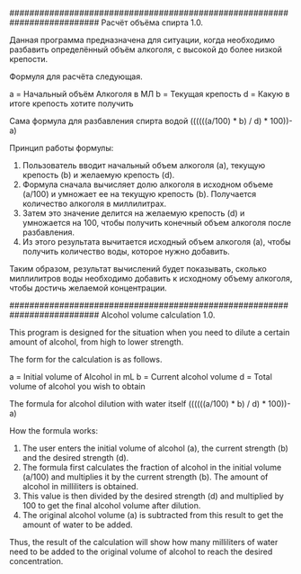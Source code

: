 ##########################################################################
Расчёт объёма спирта 1.0.

Данная программа предназначена для ситуации, когда необходимо разбавить определённый объём алкоголя, с высокой до более низкой крепости. 

Формуля для расчёта следующая.

a = Начальный объём Алкоголя в МЛ
b = Текущая крепость
d = Какую в итоге крепость хотите получить

Сама формула для разбавления спирта водой
((((((a/100) * b) / d) * 100))-a)

Принцип работы формулы:

1) Пользователь вводит начальный объем алкоголя (a), текущую крепость (b) и желаемую крепость (d).
2) Формула сначала вычисляет долю алкоголя в исходном объеме (a/100) и умножает ее на текущую крепость (b). Получается количество алкоголя в миллилитрах.
3) Затем это значение делится на желаемую крепость (d) и умножается на 100, чтобы получить конечный объем алкоголя после разбавления.
4) Из этого результата вычитается исходный объем алкоголя (a), чтобы получить количество воды, которое нужно добавить.

Таким образом, результат вычислений будет показывать, сколько миллилитров воды необходимо добавить к исходному объему алкоголя, чтобы достичь желаемой концентрации.

##########################################################################
Alcohol volume calculation 1.0.

This program is designed for the situation when you need to dilute a certain amount of alcohol, from high to lower strength. 

The form for the calculation is as follows.

a = Initial volume of Alcohol in mL
b = Current alcohol volume
d = Total volume of alcohol you wish to obtain

The formula for alcohol dilution with water itself
((((((a/100) * b) / d) * 100))-a)

How the formula works:

1) The user enters the initial volume of alcohol (a), the current strength (b) and the desired strength (d).
2) The formula first calculates the fraction of alcohol in the initial volume (a/100) and multiplies it by the current strength (b). The amount of alcohol in milliliters is obtained.
3) This value is then divided by the desired strength (d) and multiplied by 100 to get the final alcohol volume after dilution.
4) The original alcohol volume (a) is subtracted from this result to get the amount of water to be added.

Thus, the result of the calculation will show how many milliliters of water need to be added to the original volume of alcohol to reach the desired concentration.
